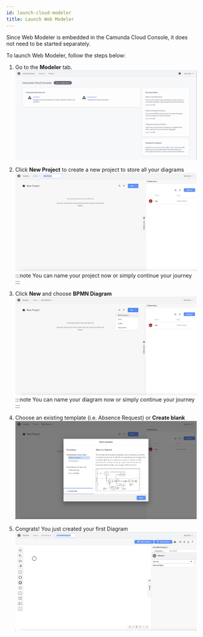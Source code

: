 ```yaml
---
id: launch-cloud-modeler
title: Launch Web Modeler
---
```


Since Web Modeler is embedded in the Camunda Cloud Console, it does not need to be started separately.

To launch Web Modeler, follow the steps below:

1. Go to the **Modeler** tab.
![cloud web modeler menu item](img/cloud-web-modeler-menu-item.png)

2. Click **New Project** to create a new project to store all your diagrams
![web modeler empty home](img/web-modeler-new-user-new-project.png)
:::note
You can name your project now or simply continue your journey
:::

3. Click **New** and choose **BPMN Diagram**
![web modeler empty project](img/web-modeler-new-user-new-diagram-choose-bpmn.png)
:::note
You can name your diagram now or simply continue your journey
:::

4. Choose an existing template (i.e. Absence Request) or **Create blank**
![web modeler new diagram modal](img/web-modeler-new-user-new-diagram-modal.png)

5. Congrats! You just created your first Diagram
![web modeler new diagram created](img/web-modeler-new-user-new-diagram.png)
